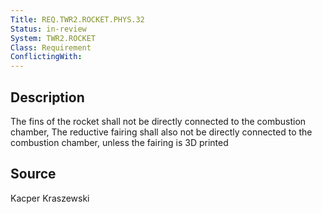 ```yaml
---
Title: REQ.TWR2.ROCKET.PHYS.32
Status: in-review
System: TWR2.ROCKET
Class: Requirement
ConflictingWith: 
---
```


## Description

The fins of the rocket shall not be directly connected to the combustion chamber, The reductive fairing shall also not be directly connected to the combustion chamber, unless the fairing is 3D printed

## Source

Kacper Kraszewski